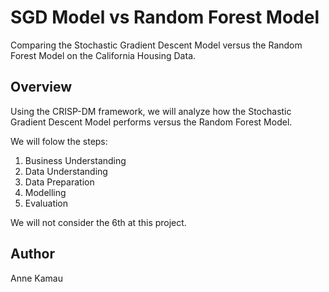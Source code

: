 # SGD Model vs Random Forest Model

Comparing the Stochastic Gradient Descent Model versus the Random Forest Model on the California Housing Data.

## Overview

Using the CRISP-DM framework, we will analyze how the Stochastic Gradient Descent Model performs versus the Random Forest Model.

We will folow the steps:

1. Business Understanding
2. Data Understanding
3. Data Preparation
4. Modelling
5. Evaluation

We will not consider the 6th at this project.

## Author
Anne Kamau
